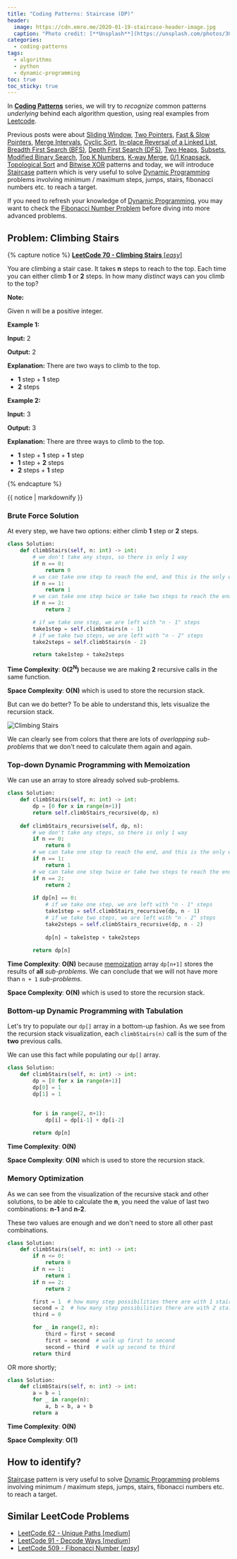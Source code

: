 ```yaml
---
title: "Coding Patterns: Staircase (DP)"
header:
  image: https://cdn.emre.me/2020-01-19-staircase-header-image.jpg
  caption: "Photo credit: [**Unsplash**](https://unsplash.com/photos/3OKYUJV7YTA)"
categories:
  - coding-patterns
tags:
  - algorithms
  - python
  - dynamic-programming
toc: true
toc_sticky: true
---
```


In **[Coding Patterns](https://emre.me/categories/#coding-patterns)** series, we will try to *recognize* common patterns *underlying* behind each algorithm question, using real examples from [Leetcode](https://leetcode.com/).

Previous posts were about [Sliding Window](https://emre.me/coding-patterns/sliding-window/), [Two Pointers](https://emre.me/coding-patterns/two-pointers/), [Fast & Slow Pointers](https://emre.me/coding-patterns/fast-slow-pointers/), [Merge Intervals](https://emre.me/coding-patterns/merge-intervals/), [Cyclic Sort](https://emre.me/coding-patterns/cyclic-sort/), [In-place Reversal of a Linked List](https://emre.me/coding-patterns/in-place-reversal-of-a-linked-list/), [Breadth First Search (BFS)](https://emre.me/coding-patterns/breadth-first-search/), [Depth First Search (DFS)](https://emre.me/coding-patterns/depth-first-search/), [Two Heaps](https://emre.me/coding-patterns/two-heaps/), [Subsets](https://emre.me/coding-patterns/subsets/), [Modified Binary Search](https://emre.me/coding-patterns/modified-binary-search/), [Top K Numbers](https://emre.me/coding-patterns/top-k-numbers), [K-way Merge](https://emre.me/coding-patterns/k-way-merge), [0/1 Knapsack](https://emre.me/coding-patterns/knapsack), [Topological Sort](https://emre.me/coding-patterns/topological-sort) and [Bitwise XOR](https://emre.me/coding-patterns/bitwise-xor) patterns and today, we will introduce [Staircase](https://emre.me/coding-patterns/staircase) pattern which is very useful to solve [Dynamic Programming](https://emre.me/algorithms/dynamic-programming/) problems involving minimum / maximum steps, jumps, stairs, fibonacci numbers etc. to reach a target.

If you need to refresh your knowledge of [Dynamic Programming](https://emre.me/algorithms/dynamic-programming/), you may want to check the [Fibonacci Number Problem](https://emre.me/algorithms/dynamic-programming/#memoization) before diving into more advanced problems.

## Problem: Climbing Stairs ##
{% capture notice %}
[**LeetCode 70 - Climbing Stairs** [*easy*]](https://leetcode.com/problems/climbing-stairs/)

You are climbing a stair case. It takes **n** steps to reach to the top.
Each time you can either climb **1** or **2** steps. In how many *distinct* ways can you climb to the top?

**Note:**

Given n will be a positive integer.

**Example 1:**

**Input:** 2

**Output:** 2

**Explanation:** There are two ways to climb to the top.

* **1** step + **1** step
* **2** steps

**Example 2:**

**Input:** 3

**Output:** 3

**Explanation:** There are three ways to climb to the top.

* **1** step + **1** step + **1** step
* **1** step + **2** steps
* **2** steps + **1** step

{% endcapture %}

<div class="notice--info">
  {{ notice | markdownify }}
</div>

### Brute Force Solution ###

At every step, we have two options: either climb **1** step or **2** steps.

```python
class Solution:
    def climbStairs(self, n: int) -> int:
        # we don't take any steps, so there is only 1 way
        if n == 0:
            return 0
        # we can take one step to reach the end, and this is the only way
        if n == 1:
            return 1
        # we can take one step twice or take two steps to reach the end
        if n == 2:
            return 2

        # if we take one step, we are left with "n - 1" steps
        take1step = self.climbStairs(n - 1)
        # if we take two steps, we are left with "n - 2" steps
        take2steps = self.climbStairs(n - 2)

        return take1step + take2steps
```

**Time Complexity**: **O(2<sup>N</sup>)** because we are making **2** recursive calls in the same function.

**Space Complexity**: **O(N)** which is used to store the recursion stack.

But can we do better? To be able to understand this, lets visualize the recursion stack.

![Climbing Stairs](https://cdn.emre.me/2020-01-19-staircase.png)

We can clearly see from colors that there are lots of *overlapping sub-problems* that we don't need to calculate them again and again.

### Top-down Dynamic Programming with Memoization ###

We can use an array to store already solved sub-problems.

```python
class Solution:
    def climbStairs(self, n: int) -> int:
        dp = [0 for x in range(n+1)]
        return self.climbStairs_recursive(dp, n)
    
    def climbStairs_recursive(self, dp, n):
        # we don't take any steps, so there is only 1 way
        if n == 0:
            return 0
        # we can take one step to reach the end, and this is the only way
        if n == 1:
            return 1
        # we can take one step twice or take two steps to reach the end
        if n == 2:
            return 2
        
        if dp[n] == 0:
            # if we take one step, we are left with "n - 1" steps
            take1step = self.climbStairs_recursive(dp, n - 1)
            # if we take two steps, we are left with "n - 2" steps
            take2steps = self.climbStairs_recursive(dp, n - 2)
            
            dp[n] = take1step + take2steps
            
        return dp[n]
```

**Time Complexity**: **O(N)** because [memoization](https://emre.me/algorithms/dynamic-programming/#memoization) array `dp[n+1]` stores the results of **all** *sub-problems*. We can conclude that we will not have more than `n + 1` *sub-problems*.

**Space Complexity**: **O(N)** which is used to store the recursion stack.

### Bottom-up Dynamic Programming with Tabulation ###

Let's try to populate our `dp[]` array in a bottom-up fashion. As we see from the recursion stack visualization, each `climbStairs(n)` call is the sum of the **two** previous calls.

We can use this fact while populating our `dp[]` array.

```python
class Solution:
    def climbStairs(self, n: int) -> int:
        dp = [0 for x in range(n+1)]
        dp[0] = 1
        dp[1] = 1

        
        for i in range(2, n+1):
            dp[i] = dp[i-1] + dp[i-2]
        
        return dp[n]
```
**Time Complexity**: **O(N)**

**Space Complexity**: **O(N)** which is used to store the recursion stack.

### Memory Optimization ###

As we can see from the visualization of the recursive stack and other solutions, to be able to calculate the **n**, you need the value of last two combinations: **n-1** and **n-2**.

These two values are enough and we don't need to store all other past combinations.

```python
class Solution:
    def climbStairs(self, n: int) -> int:
        if n <= 0:
            return 0
        if n == 1:
            return 1
        if n == 2:
            return 2

        first = 1  # how many step possibilities there are with 1 stairs
        second = 2  # how many step possibilities there are with 2 stairs
        third = 0

        for _ in range(2, n):
            third = first + second
            first = second  # walk up first to second
            second = third  # walk up second to third
        return third
```

OR more shortly;

```python
class Solution:
    def climbStairs(self, n: int) -> int:
        a = b = 1
        for _ in range(n):
            a, b = b, a + b
        return a
```

**Time Complexity**: **O(N)**

**Space Complexity**: **O(1)**

## How to identify? ##

[Staircase](https://emre.me/coding-patterns/staircase) pattern is very useful to solve [Dynamic Programming](https://emre.me/algorithms/dynamic-programming/) problems involving minimum / maximum steps, jumps, stairs, fibonacci numbers etc. to reach a target.

## Similar LeetCode Problems ##
* [LeetCode 62 - Unique Paths [*medium*]](https://leetcode.com/problems/unique-paths/)
* [LeetCode 91 - Decode Ways [*medium*]](https://leetcode.com/problems/decode-ways/)
* [LeetCode 509 - Fibonacci Number [*easy*]](https://leetcode.com/problems/fibonacci-number/)